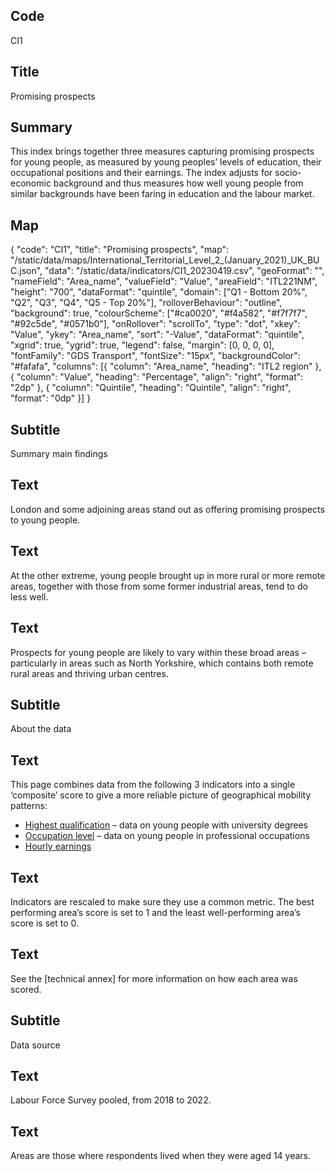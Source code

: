 ## Code
CI1

## Title
Promising prospects

## Summary
This index brings together three measures capturing promising prospects for young people, as measured by young peoples’ levels of education, their occupational positions and their earnings. The index adjusts for socio-economic background and thus measures how well young people from similar backgrounds have been faring in education and the labour market.

## Map
{ "code": "CI1", "title": "Promising prospects", "map": "/static/data/maps/International_Territorial_Level_2_(January_2021)_UK_BUC.json", "data": "/static/data/indicators/CI1_20230419.csv", "geoFormat": "", "nameField": "Area_name", "valueField": "Value", "areaField": "ITL221NM", "height": "700", "dataFormat": "quintile", "domain": ["Q1 - Bottom 20%", "Q2", "Q3", "Q4", "Q5 - Top 20%"], "rolloverBehaviour": "outline", "background": true, "colourScheme": ["#ca0020", "#f4a582", "#f7f7f7", "#92c5de", "#0571b0"], "onRollover": "scrollTo", "type": "dot", "xkey": "Value", "ykey": "Area_name", "sort": "-Value", "dataFormat": "quintile", "xgrid": true, "ygrid": true, "legend": false, "margin": [0, 0, 0, 0], "fontFamily": "GDS Transport", "fontSize": "15px", "backgroundColor": "#fafafa", "columns": [{ "column": "Area_name", "heading": "ITL2 region" }, { "column": "Value", "heading": "Percentage", "align": "right", "format": "2dp" }, { "column": "Quintile", "heading": "Quintile", "align": "right", "format": "0dp" }] }

## Subtitle
Summary main findings

## Text
London and some adjoining areas stand out as offering promising prospects to young people.

## Text
At the other extreme, young people brought up in more rural or more remote areas, together with those from some former industrial areas, tend to do less well. 

## Text
Prospects for young people are likely to vary within these broad areas – particularly in areas such as North Yorkshire, which contains both remote rural areas and thriving urban centres.

## Subtitle
About the data

## Text
This page combines data from the following 3 indicators into a single ‘composite’ score to give a more reliable picture of geographical mobility patterns:

<ul class="govuk-list list-disc">
    <li><a href="/intermediate_outcomes/routes_into_work_(16_to_29_years)/highest_qualification" class="govuk-link">Highest qualification</a> – data on young people with university degrees</li>
    <li><a href="/intermediate_outcomes/composite_indices/promising_prospects" class="govuk-link">Occupation level</a> – data on young people in professional occupations</li>
    <li><a href="/intermediate_outcomes/work_in_early_adulthood_(25_to_29_years)/earnings" class="govuk-link">Hourly earnings</a></li>
</ul>

## Text
Indicators are rescaled to make sure they use a common metric. The best performing area’s score is set to 1 and the least well-performing area’s score is set to 0.

## Text
See the [technical annex] for more information on how each area was scored.

## Subtitle
Data source

## Text
Labour Force Survey pooled, from 2018 to 2022.

## Text
Areas are those where respondents lived when they were aged 14 years.
